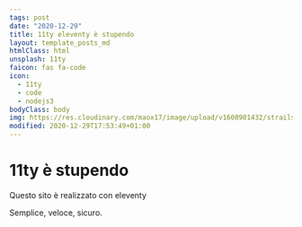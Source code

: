 ```yaml
---
tags: post
date: "2020-12-29"
title: 11ty eleventy è stupendo
layout: template_posts_md
htmlClass: html
unsplash: 11ty
faicon: fas fa-code
icon:
  - 11ty
  - code
  - nodejs3
bodyClass: body
img: https://res.cloudinary.com/maox17/image/upload/v1608901432/strails/logo468_t_puc73x.png
modified: 2020-12-29T17:53:49+01:00
---
```


# 11ty è stupendo

Questo sito è realizzato con eleventy

Semplice, veloce, sicuro.
